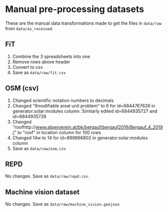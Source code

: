 Manual pre-processing datasets
===========

These are the manual data transformations made to get the files in `data/raw` from `data/as_received`.

FiT
----

1. Combine the 3 spreadsheets into one
2. Remove rows above header
3. Convert to csv
4. Save as `data/raw/fit.csv`

OSM (csv)
----

1. Changed scientific notation numbers to decimals
2. Changed "6modifiable areal unit problem" to 6 for id=6844767626 in generator:solar:modules column. Similarly edited id=6844935727 and id=6844935728
3. Changed "roofhttp://www.alpenverein.at/bk/bergauf/bergauf2019/Bergauf_4_2019/" to "roof" in location column for 100 rows
4. Changed 14w to 14 for id=699666802 in generator:solar:modules column
5. Save as `data/raw/osm.csv`

REPD
----

No changes. Save as `data/raw/repd.csv`.

Machine vision dataset
-----

No changes. Save as `data/raw/machine_vision.geojson`.
